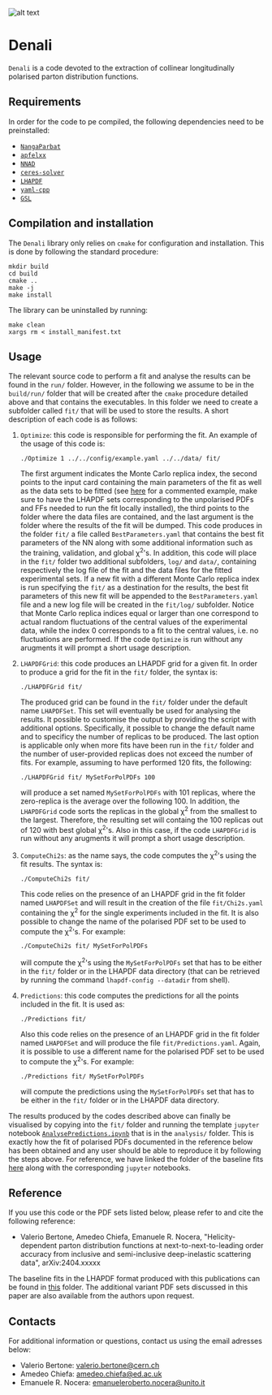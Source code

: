 ![alt text](resources/Denali.jpg "Denali")

# Denali

`Denali` is a code devoted to the extraction of collinear longitudinally polarised parton distribution functions.

## Requirements

In order for the code to pe compiled, the following dependencies need to be preinstalled:

- [`NangaParbat`](https://github.com/MapCollaboration/NangaParbat)
- [`apfelxx`](https://github.com/vbertone/apfelxx)
- [`NNAD`](https://github.com/rabah-khalek/NNAD)
- [`ceres-solver`](http://ceres-solver.org)
- [`LHAPDF`](https://lhapdf.hepforge.org)
- [`yaml-cpp`](https://github.com/jbeder/yaml-cpp)
- [`GSL`](https://www.gnu.org/software/gsl/)

## Compilation and installation

The `Denali` library only relies on `cmake` for configuration and installation. This is done by following the standard procedure:
```
mkdir build
cd build
cmake ..
make -j
make install
```
The library can be uninstalled by running:
```
make clean
xargs rm < install_manifest.txt
```

## Usage

The relevant source code to perform a fit and analyse the results can be found in the `run/` folder. However, in the following we assume to be in the `build/run/` folder that will be created after the `cmake` procedure detailed above and that contains the executables. In this folder we need to create a subfolder called `fit/` that will be used to store the results. A short description of each code is as follows:

1. `Optimize`: this code is responsible for performing the fit. An example of the usage of this code is:
    ```
    ./Optimize 1 ../../config/example.yaml ../../data/ fit/
    ```
    The first argument indicates the Monte Carlo replica index, the second points to the input card containing the main parameters of the fit as well as the data sets to be fitted (see [here](config/example.yaml) for a commented example, make sure to have the LHAPDF sets corresponding to the unpolarised PDFs and FFs needed to run the fit locally installed), the third points to the folder where the data files are contained, and the last argument is the folder where the results of the fit will be dumped. This code produces in the folder `fit/` a file called `BestParameters.yaml` that contains the best fit parameters of the NN along with some additional information such as the training, validation, and global χ<sup>2</sup>'s. In addition, this code will place in the `fit/` folder two additional subfolders, `log/` and `data/`, containing respectively the log file of the fit and the data files for the fitted experimental sets. If a new fit with a different Monte Carlo replica index is run specifying the `fit/` as a destination for the results, the best fit parameters of this new fit will be appended to the `BestParameters.yaml` file and a new log file will be created in the `fit/log/` subfolder. Notice that Monte Carlo replica indices equal or larger than one correspond to actual random fluctuations of the central values of the experimental data, while the index 0 corresponds to a fit to the central values, i.e. no fluctuations are performed. If the code `Optimize` is run without any arugments it will prompt a short usage description.

2. `LHAPDFGrid`: this code produces an LHAPDF grid for a given fit. In order to produce a grid for the fit in the `fit/` folder, the syntax is:
    ```
    ./LHAPDFGrid fit/
    ```
    The produced grid can be found in the `fit/` folder under the default name `LHAPDFSet`. This set will eventually be used for analysing the results. It possible to customise the output by providing the script with additional options. Specifically, it possible to change the default name and to specificy the number of replicas to be produced. The last option is applicable only when more fits have been run in the `fit/` folder and the number of user-provided replicas does not exceed the number of fits. For example, assuming to have performed 120 fits, the following:
    ```
    ./LHAPDFGrid fit/ MySetForPolPDFs 100
    ```
    will produce a set named `MySetForPolPDFs` with 101 replicas, where the zero-replica is the average over the following 100. In addition, the `LHAPDFGrid` code sorts the replicas in the global χ<sup>2</sup> from the smallest to the largest. Therefore, the resulting set will containg the 100 replicas out of 120 with best global χ<sup>2</sup>'s. Also in this case, if the code `LHAPDFGrid` is run without any arugments it will prompt a short usage description.

3. `ComputeChi2s`: as the name says, the code computes the χ<sup>2</sup>'s using the fit results. The syntax is:
    ```
    ./ComputeChi2s fit/
    ```
    This code relies on the presence of an LHAPDF grid in the fit folder named `LHAPDFSet` and will result in the creation of the file `fit/Chi2s.yaml` containing the χ<sup>2</sup> for the single experiments included in the fit. It is also possible to change the name of the polarised PDF set to be used to compute the χ<sup>2</sup>'s. For example:
    ```
    ./ComputeChi2s fit/ MySetForPolPDFs
    ```
    will compute the χ<sup>2</sup>'s using the `MySetForPolPDFs` set that has to be either in the `fit/` folder or in the LHAPDF data directory (that can be retrieved by running the command `lhapdf-config --datadir` from shell).

4. `Predictions`: this code computes the predictions for all the points included in the fit. It is used as:
    ```
    ./Predictions fit/
    ```
    Also this code relies on the presence of an LHAPDF grid in the fit folder named `LHAPDFSet` and will produce the file `fit/Predictions.yaml`. Again, it is possible to use a different name for the polarised PDF set to be used to compute the χ<sup>2</sup>'s. For example:
    ```
    ./Predictions fit/ MySetForPolPDFs
    ```
    will compute the predictions using the `MySetForPolPDFs` set that has to be either in the `fit/` folder or in the LHAPDF data directory.

The results produced by the codes described above can finally be visualised by copying  into the `fit/` folder and running the template `jupyter` notebook [`AnalysePredictions.ipynb`](analysis/Analysis_template/AnalysePredictions.ipynb) that is in the `analysis/` folder. This is exactly how the fit of polarised PDFs documented in the reference below has been obtained and any user should be able to reproduce it by following the steps above. For reference, we have linked the folder of the baseline fits [here](Results) along with the corresponding `jupyter` notebooks.

## Reference

If you use this code or the PDF sets listed below, please refer to and cite the following reference:

- Valerio Bertone, Amedeo Chiefa, Emanuele R. Nocera, "Helicity-dependent parton distribution functions at next-to-next-to-leading order accuracy from inclusive and semi-inclusive deep-inelastic scattering data", arXiv:2404.xxxxx

The baseline fits in the LHAPDF format produced with this publications can be found in [this](PDFSets/2404.xxxxx) folder. The additional variant PDF sets discussed in this paper are also available from the authors upon request.

## Contacts

For additional information or questions, contact us using the email adresses below:

- Valerio Bertone: valerio.bertone@cern.ch
- Amedeo Chiefa: amedeo.chiefa@ed.ac.uk
- Emanuele R. Nocera: emanueleroberto.nocera@unito.it

